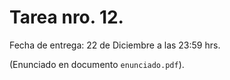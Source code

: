 # Tarea nro. 12.

Fecha de entrega: 22 de Diciembre a las 23:59 hrs.

(Enunciado en documento `enunciado.pdf`).
